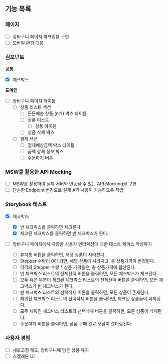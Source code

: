 ## 기능 목록

### 페이지

- [ ] 장바구니 페이지 마크업을 구현
- [ ] 모바일 환경 대응

### 컴포넌트

**공통**

- [x] 체크박스

**도메인**

- [ ] 장바구니 페이지 타이틀
  - [ ] 상품 리스트 섹션
    - [ ] 든든배송 상품 (n개) 박스 타이틀
    - [ ] 상품 리스트
      - [ ] 상풍 아이템
    - [ ] 상품 삭제 박스
  - [ ] 결제 섹션
    - [ ] 결제예상금액 박스 타이틀
    - [ ] 금액 상세 정보 박스
    - [ ] 주문하기 버튼

### MSW를 활용한 API Mocking

- [ ] MSW를 활용하여 실제 서버와 연동될 수 있는 API Mocking을 구현
- [ ] 단순한 Endpoint 변경으로 실제 API 사용이 가능하도록 작업

### Storybook 테스트

- [x] 체크박스

  - [x] 빈 체크박스를 클릭하면 체크된다.
  - [x] 체크된 체크박스를 클릭하면 빈 체크박스가 된다.

- [ ] 장바구니 페이지에서 다양한 사용자 인터렉션에 대한 테스트 케이스 작성하기

  - [ ] 휴지통 버튼을 클릭하면, 해당 상품이 사라진다.
  - [ ] Stepper 수량이 0이 되면, 해당 상품이 사라지고, 총 상품가격이 변경된다.
  - [ ] 각각의 Stepper 수량 \* 상품 가격들은, 총 상품가격에 합산된다.
  - [ ] 빈 체크박스 리스트의 전체선택 버튼을 클릭하면, 모든 체크박스가 체크된다.
  - [ ] 모두 혹은 부분이 체크된 체크박스 리스트의 전체선택 버튼을 클릭하면, 모든 체크박스가 빈 체크박스가 된다.
  - [ ] 빈 체크박스 리스트의 선택삭제 버튼을 클릭하면, 모든 상품이 존재한다.
  - [ ] 채워진 체크박스 리스트의 선택삭제 버튼을 클릭하면, 체크된 상품들이 삭제된다.
  - [ ] 모두 채워진 체크박스 리스트의 선택삭제 버튼을 클릭하면, 모든 상품이 삭제된다.
  - [ ] 주문하기 버튼을 클릭하면, 상품 구매 완료 모달이 렌더링된다.

### 사용자 경험

- [ ] 새로고침 해도, 장바구니에 담은 상품 유지
- [ ] 스켈레톤 UI
